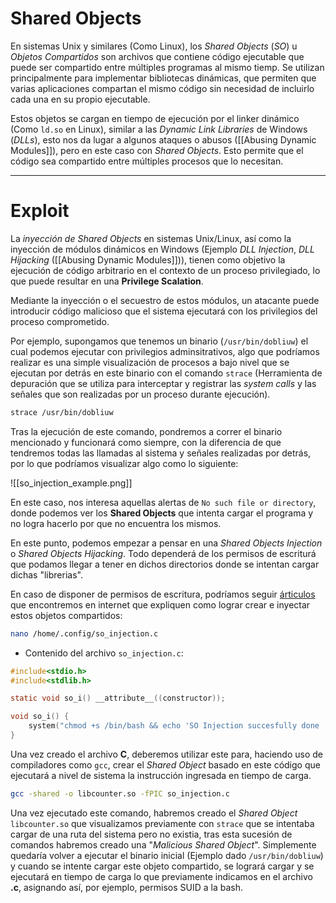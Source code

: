 # Shared Objects

En sistemas Unix y similares (Como Linux), los *Shared Objects* (*SO*) u *Objetos Compartidos* son archivos que contiene código ejecutable que puede ser compartido entre múltiples programas al mismo tiemp. Se utilizan principalmente para implementar bibliotecas dinámicas, que permiten que varias aplicaciones compartan el mismo código sin necesidad de incluirlo cada una en su propio ejecutable.

Estos objetos se cargan en tiempo de ejecución por el linker dinámico (Como `ld.so` en Linux), similar a las *Dynamic Link Libraries* de Windows (*DLLs*), esto nos da lugar a algunos ataques o abusos ([[Abusing Dynamic Modules]]), pero en este caso con *Shared Objects*. Esto permite que el código sea compartido entre múltiples procesos que lo necesitan.

---
# Exploit 

La *inyección de Shared Objects* en sistemas Unix/Linux, así como la inyección de módulos dinámicos en Windows (Ejemplo *DLL Injection*, *DLL Hijacking* ([[Abusing Dynamic Modules]])), tienen como objetivo la ejecución de código arbitrario en el contexto de un proceso privilegiado, lo que puede resultar en una **Privilege Scalation**. 

Mediante la inyección o el secuestro de estos módulos, un atacante puede introducir código malicioso que el sistema ejecutará con los privilegios del proceso comprometido.

Por ejemplo, supongamos que tenemos un binario (`/usr/bin/dobliuw`) el cual podemos ejecutar con privilegios adminsitrativos, algo que podríamos realizar es una simple visualización de procesos a bajo nivel que se ejecutan por detrás en este binario con el comando `strace` (Herramienta de depuración que se utiliza para interceptar y registrar las *system calls* y las señales que son realizadas por un proceso durante ejecución).

```bash
strace /usr/bin/dobliuw
```

Tras la ejecución de este comando, pondremos a correr el binario mencionado y funcionará como siempre, con la diferencia de que tendremos todas las llamadas al sistema y señales realizadas por detrás, por lo que podríamos visualizar algo como lo siguiente:

![[so_injection_example.png]]

En este caso, nos interesa aquellas alertas de `No such file or directory`, donde podemos ver los **Shared Objects** que intenta cargar el programa y no logra hacerlo por que no encuentra los mismos.

En este punto, podemos empezar a pensar en una *Shared Objects Injection* o *Shared Objects Hijacking*. Todo dependerá de los permisos de escriturá que podamos llegar a tener en dichos directorios donde se intentan cargar dichas "librerias". 

En caso de disponer de permisos de escritura, podríamos seguir [árticulos](https://www.exploit-db.com/papers/37606) que encontremos en internet que expliquen como lograr crear e inyectar estos objetos compartidos:

```bash
nano /home/.config/so_injection.c
```

- Contenido del archivo `so_injection.c`:

```C
#include<stdio.h>
#include<stdlib.h>

static void so_i() __attribute__((constructor));

void so_i() {
    system("chmod +s /bin/bash && echo 'SO Injection succesfully done :) > /tmp/privesc.log'");
}
```

Una vez creado el archivo **C**, deberemos utilizar este para, haciendo uso de compiladores como `gcc`, crear el *Shared Object* basado en este código que ejecutará a nivel de sistema la instrucción ingresada en tiempo de carga.

```bash
gcc -shared -o libcounter.so -fPIC so_injection.c
```

Una vez ejecutado este comando, habremos creado el *Shared Object* `libcounter.so` que visualizamos previamente con `strace` que se intentaba cargar de una ruta del sistema pero no existia, tras esta sucesión de comandos habremos creado una "*Malicious Shared Object*". Simplemente quedaría volver a ejecutar el binario inicial (Ejemplo dado `/usr/bin/dobliuw`) y cuando se intente cargar este objeto compartido, se logrará cargar y se ejecutará en tiempo de carga lo que previamente indicamos en el archivo **.c**, asignando así, por ejemplo, permisos SUID a la bash.